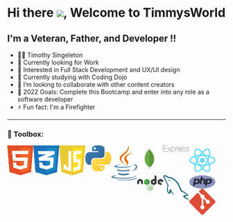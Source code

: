 # Hi there <img src="https://raw.githubusercontent.com/MartinHeinz/MartinHeinz/master/wave.gif" width="30px">, Welcome to TimmysWorld


## I'm a Veteran, Father, and Developer !!
 - 👨🏿‍ Timothy Singeleton 
 - 🔭 Currently looking for Work 
 - 🌽 Interested in Full Stack Development and UX/UI design
 - 🌱 Currently studying with Coding Dojo
 - 👯 I’m looking to collaborate with other content creators
 - 🥅 2022 Goals: Complete this Bootcamp and enter into any role as a software developer
 - ⚡ Fun fact: I'm a Firefighter 

---
### 🧰 Toolbox:

<img align="left" alt="HTML5" width="60px" src="/img/html-1.svg"/>
<img align="left" alt="CSS3" width="60px" src="/img/css-3.svg"/>
<img align="left" alt="JavaScript" width="60px" src="/img/javascript-1.svg"/>
<img align="left" alt="Python" width="60px" src="img/python-5.svg"/>
<img align="left" alt="Java" width="60px" src="img/java-14.svg"/>
<img align="left" alt="MongoDb" width="60px" src="img/mongodb-icon-1.svg"/>
<img align="left" alt="Expressjs" width="60px" src="img/express-109.svg"/>
<img align="left" alt="React" width="60px" src="img/react-2.svg"/>
<img align="left" alt="Nodejs" width="60px" src="/img/nodejs-1.svg"/>
<img align="left" alt="MySQL" width="60px" src="/img/mysql-6.svg"/>
<img align="left" alt="PHP" width="60px" src="/img/php-1.svg"/>
<img alt="Git" width="60px" src="/img/git-icon.svg"/>










